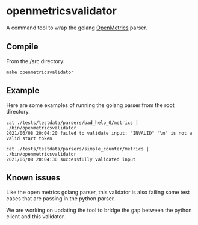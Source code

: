 # openmetricsvalidator

A command tool to wrap the golang [OpenMetrics](https://github.com/prometheus/prometheus/blob/39d79c3cfb86c47d6bc06a9e9317af582f1833bb/pkg/textparse/openmetricsparse.go#L102) parser.

## Compile

From the /src directory:

```
make openmetricsvalidator
```

## Example

Here are some examples of running the golang parser from the root directory.

```
cat ./tests/testdata/parsers/bad_help_0/metrics | ./bin/openmetricsvalidator
2021/06/08 20:04:20 failed to validate input: "INVALID" "\n" is not a valid start token

cat ./tests/testdata/parsers/simple_counter/metrics | ./bin/openmetricsvalidator
2021/06/08 20:04:30 successfully validated input
```

## Known issues

Like the open metrics golang parser, this validator is also failing some test cases that are passing in the python parser.

We are working on updating the tool to bridge the gap between the python client and this validator.
